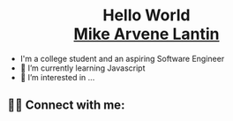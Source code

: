 <h1 align = "center">
    Hello World <br>
    <a href="#">Mike Arvene Lantin</a>
</h1>

- I'm a college student and an aspiring Software Engineer
- 🌱 I’m currently learning Javascript
- 👀 I’m interested in ...

## 🙋‍♂️ Connect with me:

<p align = "center">
    <a href="https://www.facebook.com/arvene241/" target="blank"><span class= "uil uil-facebook-f" alt="profile"></span></a>
    <a hre="https://www.instagram.com/mkearvene/"><span class="uil uil-instagram" alt="profile"></span></a>
    <a hre="https://twitter.com/arvenelantin"><span class="uil uil-twitter" alt="profile"></span></a>
</p>

<!---
arvene241/arvene241 is a ✨ special ✨ repository because its `README.md` (this file) appears on your GitHub profile.
You can click the Preview link to take a look at your changes.
--->
